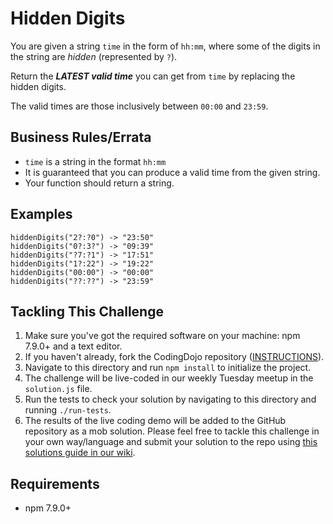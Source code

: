 # Hidden Digits

You are given a string `time` in the form of `hh:mm`, where some of the digits in the string are _hidden_ (represented by `?`).

Return the _**LATEST valid time**_ you can get from `time` by replacing the hidden digits.

The valid times are those inclusively between `00:00` and `23:59`.

## Business Rules/Errata

- `time` is a string in the format `hh:mm`
- It is guaranteed that you can produce a valid time from the given string.
- Your function should return a string.

## Examples

```
hiddenDigits("2?:?0") -> "23:50"
hiddenDigits("0?:3?") -> "09:39"
hiddenDigits("?7:?1") -> "17:51"
hiddenDigits("1?:22") -> "19:22"
hiddenDigits("00:00") -> "00:00"
hiddenDigits("??:??") -> "23:59"
```

## Tackling This Challenge

1. Make sure you've got the required software on your machine: npm 7.9.0+ and a text editor.
2. If you haven't already, fork the CodingDojo repository ([INSTRUCTIONS](https://docs.github.com/en/github/getting-started-with-github/fork-a-repo)).
3. Navigate to this directory and run `npm install` to initialize the project.
4. The challenge will be live-coded in our weekly Tuesday meetup in the `solution.js` file.
5. Run the tests to check your solution by navigating to this directory and running `./run-tests`.
6. The results of the live coding demo will be added to the GitHub repository as a mob solution. Please feel free to tackle this challenge in your own way/language and submit your solution to the repo using [this solutions guide in our wiki](https://github.com/codeconnector/CodingDojo/wiki#solutions).

## Requirements

- npm 7.9.0+
